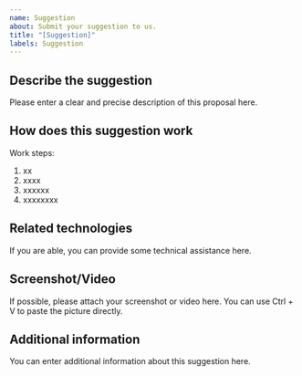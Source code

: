```yaml
---
name: Suggestion
about: Submit your suggestion to us.
title: "[Suggestion]"
labels: Suggestion
---
```


<!-- 如果您想向我们提供一些建议，您可以使用此模板。如果您有能力，希望您可以向我们提交拉取请求！ -->

## <!--描述建议-->Describe the suggestion
<!--请在此填入对此建议清晰准确的描述。-->
Please enter a clear and precise description of this proposal here.

## <!--此建议将如何工作-->How does this suggestion work
<!--工作步骤:-->
Work steps:
1. xx
2. xxxx
3. xxxxxx
4. xxxxxxxx

## <!--相关的技术-->Related technologies
<!--如果您有能力，您可以在此提供一些技术帮助。-->
If you are able, you can provide some technical assistance here.

## <!--截图-->Screenshot/Video
<!--如果条件允许，请在此附上您的截图。您可以使用 Ctrl + V 直接粘贴图片。-->
If possible, please attach your screenshot or video here. You can use Ctrl + V to paste the picture directly.

## <!--补充信息-->Additional information
<!--您可以在这里输入其他有关此建议的信息。-->
You can enter additional information about this suggestion here.

<!-- 如果您有能力，希望您可以向我们提交拉取请求！ -->